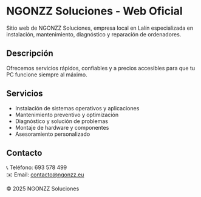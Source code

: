 # NGONZZ Soluciones - Web Oficial

Sitio web de NGONZZ Soluciones, empresa local en Lalín especializada en instalación, mantenimiento, diagnóstico y reparación de ordenadores.

## Descripción

Ofrecemos servicios rápidos, confiables y a precios accesibles para que tu PC funcione siempre al máximo.

## Servicios

- Instalación de sistemas operativos y aplicaciones  
- Mantenimiento preventivo y optimización  
- Diagnóstico y solución de problemas  
- Montaje de hardware y componentes
- Asesoramiento personalizado

## Contacto

📞 Teléfono: 693 578 499  
✉️ Email: contacto@ngonzz.eu 

© 2025 NGONZZ Soluciones
